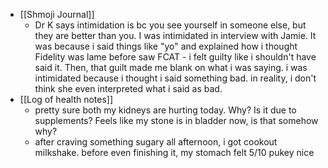   * [[Shmoji Journal]]
    * Dr K says intimidation is bc you see yourself in someone else, but they are better than you. I was intimidated in interview with Jamie. It was because i said things like "yo" and explained how i thought Fidelity was lame before saw FCAT - i felt guilty like i shouldn't have said it. Then, that guilt made me blank on what i was saying. i was intimidated because i thought i said something bad. in reality, i don't think she even interpreted what i said as bad. 
  * [[Log of health notes]]
    * pretty sure both my kidneys are hurting today. Why? Is it due to supplements? Feels like my stone is in bladder now, is that somehow why?
    * after craving something sugary all afternoon, i got cookout milkshake. before even finishing it, my stomach felt 5/10 pukey nice